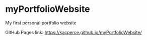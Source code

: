 # myPortfolioWebsite
My first personal portfolio website

GitHub Pages link: https://kacperce.github.io/myPortfolioWebsite/
